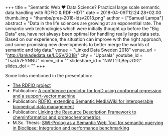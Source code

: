 +++
title = "Semantic Web ❤ Data Science? Practical large scale semantic data handling with RDFIO & RDF-HDT"
date = 2018-04-09T12:24:28+02:00
thumb_img = "thumbs/pres-2018-ldsv2018.png"
author = ["Samuel Lampa"]
abstract = "Data in the life sciences are growing at an exponential rate. The semantic web technologies which were initially thought up before the \"Big Data\" era, have not always been optimal for handling really large data sets. Based on our experience, the situation can improve with the right approach, and some promising new developments to better merge the worlds of semantic and big data."
venue = "Linked Data Sweden 2018"
venue_url = "http://lankadedata.se/LDSV/2018/"
city = "Uppsala"
youtube_id = "TsaUr7FYNNU"
vimeo_id = ""
slideshare_id = "NWT1TtjBepzGIG"
slides_doi = ""
+++

Some links mentioned in the presentation:

- [The RDFIO project](https://pharmb.io/tool/rdfio/)
- Publication: [A confidence predictor for logD using conformal regression and a support-vector machine](https://pharmb.io/publication/2018-confidence-predictor-for-logd-using-conformal-regression-and-support-vector-machine/)
- Publication: [RDFIO: extending Semantic MediaWiki for interoperable biomedical data management](https://pharmb.io/publication/2017-rdfio/)
- Publication: [Linking the Resource Description Framework to cheminformatics and proteochemometrics](https://pharmb.io/publication/2011-rdf-cheminf-pcm/)
- M.Sc. Thesis: [SWI-Prolog as a Semantic Web Tool for semantic querying in Bioclipse: Integration and performance benchmarking](http://urn.kb.se/resolve?urn=urn:nbn:se:uu:diva-146738)
